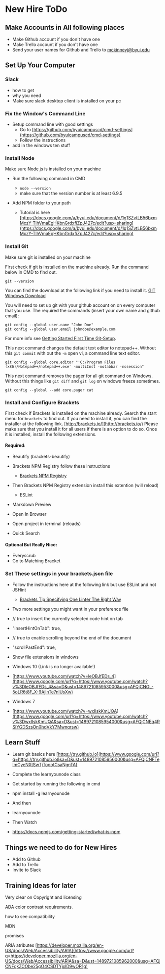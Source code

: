 # New Hire ToDo

## Make Accounts in All following places

*   Make Github account if you don't have one
*   Make Trello account if you don't have one
*   Send your user names for Github and Trello to mckinneyj@byui.edu


## Set Up Your Computer

### Slack

*   how to get
*   why you need
*   Make sure slack desktop client is installed on your pc

### Fix the Window's Command Line
*   Setup command line with good settings
    *   Go to [https://github.com/byuicampuscd/cmd-settings](https://github.com/byuicampuscd/cmd-settings)
    *   Follow the instructions
*   add in the  windows ten stuff

### Install Node

Make sure Node.js is installed on your machine

*   Run the following command in CMD
    *   `node --version`
    *   make sure that the version number is at least 6.9.5

*   Add NPM folder to your path
    *   Tutorial is here [https://docs.google.com/a/byui.edu/document/d/1g1SZvtLB56bxmMxzY-TIhVmaEgHKbnGrdxfiZpJ427c/edit?usp=sharing](https://docs.google.com/a/byui.edu/document/d/1g1SZvtLB56bxmMxzY-TIhVmaEgHKbnGrdxfiZpJ427c/edit?usp=sharing)

### Install Git

Make sure git is installed on your machine

First check if git is installed on the machine already. Run the command below in CMD to find out.
```
git --version
```
You can find the download at the following link if you need to install it. [GIT Windows Download](https://git-scm.com/download/win)

You will need to set up git with your github account on on every computer that you use. 
The required the commands (insert your own name and github email): 
```
git config --global user.name "John Doe"
git config --global user.email johndoe@example.com
```
For more info see [Getting Started First Time Git-Setup](https://git-scm.com/book/en/v2/Getting-Started-First-Time-Git-Setup). 

This next command changes the default text editor to notepad++. Without this `git commit` with out the `-m` open vi, a command line text editor.
    
```
git config --global core.editor "'C:/Program Files (x86)/Notepad++/notepad++.exe' -multiInst -notabbar -nosession"
```
This next command removes the pager for all git command on Windows. Without this things like `git diff` and `git log` on windows freeze sometimes.
```
git config --global --add core.pager cat
```


### Install and Configure Brackets
First check if Brackets is installed on the machine already. Search the start menu for `brackets` to find out.
If you need to install it, you can find the installer at the following link. [http://brackets.io/](http://brackets.io/) Please make sure that you install it for all users if there is an option to do so. Once it is installed, install the following extensions.

#### Required:
*   Beautify (brackets-beautify)
*   Brackets NPM Registry follow these instructions
    *   [Brackets NPM Registry](https://github.com/zaggino/brackets-npm-registry#brackets-npm-registry)
*   Then Brackets NPM Registry extension install this extention (will reload)
    *   ESLint

*   Markdown Preview
*   Open In Browser
*   Open project in terminal (reloads)
*   Quick Search

#### Optional But Really Nice:

*   Everyscrub
*   Go to Matching Bracket

### Set These settings in your brackets.json file

*   Follow the instructions here at the following link but use ESLint and not JSHint
    *   [Brackets Tip Specifying One Linter The Right Way](https://www.raymondcamden.com/2015/03/03/brackets-tip-specifying-one-linter-the-right-way)

*   Two more settings you might want in your preference file

*   // true to insert the currently selected code hint on tab

*   "insertHintOnTab": true,

*   // true to enable scrolling beyond the end of the document

*   "scrollPastEnd": true,

*   Show file extensions in windows
*   Windows 10 (Link is no longer available!)

*   [https://www.youtube.com/watch?v=leOBJfEDs_4](https://www.google.com/url?q=https://www.youtube.com/watch?v%3DleOBJfEDs_4&sa=D&ust=1489721085953000&usg=AFQjCNGL-5oLR6t8F_X-9AjlnTe7nlUsXw)

*   Windows 7

*   [https://www.youtube.com/watch?v=wxIIskKmUQA](https://www.google.com/url?q=https://www.youtube.com/watch?v%3DwxIIskKmUQA&sa=D&ust=1489721085954000&usg=AFQjCNEq4RSiYGDSzsOn0hdVkY7Mwnqrsw)

## Learn Stuff

*   Learn git basics here [https://try.github.io](https://www.google.com/url?q=https://try.github.io&sa=D&ust=1489721085956000&usg=AFQjCNFTelmCyeNXtSwTjToootCsaNgnTA)
*   Complete the learnyounode class

*   Get started by running the following in cmd
*   npm install -g learnyounode
*   And then
*   learnyounode

*   Then Watch

*   https://docs.npmjs.com/getting-started/what-is-npm

## Things we need to do for New Hires

*   Add to Github
*   Add to Trello
*   Invite to Slack

## Training Ideas for later

Very clear on Copyright and licensing

ADA color contrast requirements.

how to see compatibility

MDN

promises



ARIA atributes [https://developer.mozilla.org/en-US/docs/Web/Accessibility/ARIA](https://www.google.com/url?q=https://developer.mozilla.org/en-US/docs/Web/Accessibility/ARIA&sa=D&ust=1489721085962000&usg=AFQjCNFgkZCObe25gO4CSDTYjxID9wOR1g)